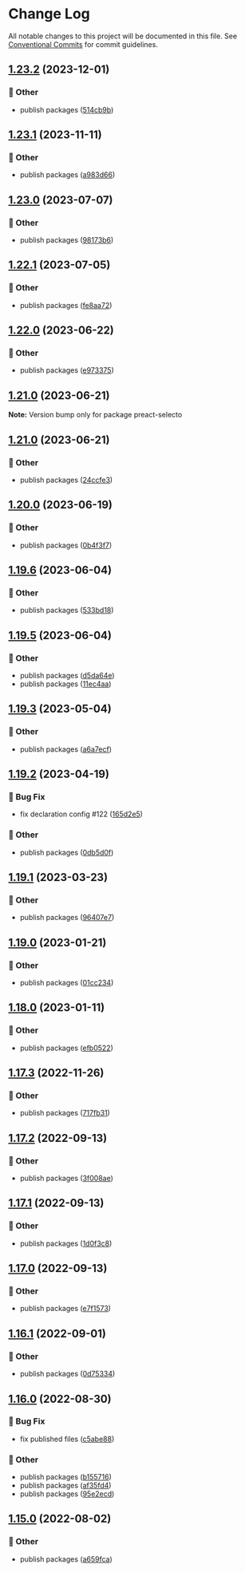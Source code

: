 # Change Log

All notable changes to this project will be documented in this file.
See [Conventional Commits](https://conventionalcommits.org) for commit guidelines.

## [1.23.2](https://github.com/daybrush/selecto/blob/master/packages/preact-selecto/compare/preact-selecto@1.23.1...preact-selecto@1.23.2) (2023-12-01)


### :mega: Other

* publish packages ([514cb9b](https://github.com/daybrush/selecto/blob/master/packages/preact-selecto/commit/514cb9b3e89251cfaa433e5493833b132d97d4d6))



## [1.23.1](https://github.com/daybrush/selecto/blob/master/packages/preact-selecto/compare/preact-selecto@1.23.0...preact-selecto@1.23.1) (2023-11-11)


### :mega: Other

* publish packages ([a983d66](https://github.com/daybrush/selecto/blob/master/packages/preact-selecto/commit/a983d66ea87ee392cf12a76369a39fd2968c5464))



## [1.23.0](https://github.com/daybrush/selecto/blob/master/packages/preact-selecto/compare/preact-selecto@1.22.1...preact-selecto@1.23.0) (2023-07-07)


### :mega: Other

* publish packages ([98173b6](https://github.com/daybrush/selecto/blob/master/packages/preact-selecto/commit/98173b6c0cfe3fb117b812b5621890c8d44a1c58))



## [1.22.1](https://github.com/daybrush/selecto/blob/master/packages/preact-selecto/compare/preact-selecto@1.22.0...preact-selecto@1.22.1) (2023-07-05)


### :mega: Other

* publish packages ([fe8aa72](https://github.com/daybrush/selecto/blob/master/packages/preact-selecto/commit/fe8aa72fddf49e90c0e0d69e3764b02ea382ca59))



## [1.22.0](https://github.com/daybrush/selecto/blob/master/packages/preact-selecto/compare/preact-selecto@1.21.0...preact-selecto@1.22.0) (2023-06-22)


### :mega: Other

* publish packages ([e973375](https://github.com/daybrush/selecto/blob/master/packages/preact-selecto/commit/e97337540d4908e2c7d86c0028997f3729636bff))



## [1.21.0](https://github.com/daybrush/selecto/blob/master/packages/preact-selecto/compare/preact-selecto@1.21.0...preact-selecto@1.21.0) (2023-06-21)

**Note:** Version bump only for package preact-selecto





## [1.21.0](https://github.com/daybrush/selecto/blob/master/packages/preact-selecto/compare/preact-selecto@1.20.0...preact-selecto@1.21.0) (2023-06-21)


### :mega: Other

* publish packages ([24ccfe3](https://github.com/daybrush/selecto/blob/master/packages/preact-selecto/commit/24ccfe384e3b6868482f7fe9102c3b44a9b9f6ab))



## [1.20.0](https://github.com/daybrush/selecto/blob/master/packages/preact-selecto/compare/preact-selecto@1.19.6...preact-selecto@1.20.0) (2023-06-19)


### :mega: Other

* publish packages ([0b4f3f7](https://github.com/daybrush/selecto/blob/master/packages/preact-selecto/commit/0b4f3f7a55e7a16822c00bb5c2ba3e94fab55af1))



## [1.19.6](https://github.com/daybrush/selecto/blob/master/packages/preact-selecto/compare/preact-selecto@1.19.5...preact-selecto@1.19.6) (2023-06-04)


### :mega: Other

* publish packages ([533bd18](https://github.com/daybrush/selecto/blob/master/packages/preact-selecto/commit/533bd18facefe9c6bd5cc4d279756733ef8acf84))



## [1.19.5](https://github.com/daybrush/selecto/blob/master/packages/preact-selecto/compare/preact-selecto@1.19.3...preact-selecto@1.19.5) (2023-06-04)


### :mega: Other

* publish packages ([d5da64e](https://github.com/daybrush/selecto/blob/master/packages/preact-selecto/commit/d5da64e0c8e01f658832197a2ad888305c8fafec))
* publish packages ([11ec4aa](https://github.com/daybrush/selecto/blob/master/packages/preact-selecto/commit/11ec4aab38a176b2386ee8ad93bac8a0f41ecdf2))



## [1.19.3](https://github.com/daybrush/selecto/blob/master/packages/preact-selecto/compare/preact-selecto@1.19.2...preact-selecto@1.19.3) (2023-05-04)


### :mega: Other

* publish packages ([a6a7ecf](https://github.com/daybrush/selecto/blob/master/packages/preact-selecto/commit/a6a7ecf85231504be0ab0a135d9647817820a608))



## [1.19.2](https://github.com/daybrush/selecto/blob/master/packages/preact-selecto/compare/preact-selecto@1.19.1...preact-selecto@1.19.2) (2023-04-19)


### :bug: Bug Fix

* fix declaration config #122 ([165d2e5](https://github.com/daybrush/selecto/blob/master/packages/preact-selecto/commit/165d2e5d85be7d2a496502f77387909cf43f2589))


### :mega: Other

* publish packages ([0db5d0f](https://github.com/daybrush/selecto/blob/master/packages/preact-selecto/commit/0db5d0fc467b2839b0f33303f7d23a1b7b054d7a))



## [1.19.1](https://github.com/daybrush/selecto/blob/master/packages/preact-selecto/compare/preact-selecto@1.19.0...preact-selecto@1.19.1) (2023-03-23)


### :mega: Other

* publish packages ([96407e7](https://github.com/daybrush/selecto/blob/master/packages/preact-selecto/commit/96407e795bb6da2fbfc61babb45dc8af31acd345))



## [1.19.0](https://github.com/daybrush/selecto/blob/master/packages/preact-selecto/compare/preact-selecto@1.18.0...preact-selecto@1.19.0) (2023-01-21)


### :mega: Other

* publish packages ([01cc234](https://github.com/daybrush/selecto/blob/master/packages/preact-selecto/commit/01cc2349da2361bd331b6454494aa61c51e8baf8))



## [1.18.0](https://github.com/daybrush/selecto/blob/master/packages/preact-selecto/compare/preact-selecto@1.17.3...preact-selecto@1.18.0) (2023-01-11)


### :mega: Other

* publish packages ([efb0522](https://github.com/daybrush/selecto/blob/master/packages/preact-selecto/commit/efb0522ca13cb2e636973b6eaf947d0675732eca))



## [1.17.3](https://github.com/daybrush/selecto/blob/master/packages/preact-selecto/compare/preact-selecto@1.17.2...preact-selecto@1.17.3) (2022-11-26)


### :mega: Other

* publish packages ([717fb31](https://github.com/daybrush/selecto/blob/master/packages/preact-selecto/commit/717fb31fa0edc56498c6bfbd8dba53abed5b042d))



## [1.17.2](https://github.com/daybrush/selecto/blob/master/packages/preact-selecto/compare/preact-selecto@1.17.1...preact-selecto@1.17.2) (2022-09-13)


### :mega: Other

* publish packages ([3f008ae](https://github.com/daybrush/selecto/blob/master/packages/preact-selecto/commit/3f008aee544e9ef22d630c1cd73af62e13201182))



## [1.17.1](https://github.com/daybrush/selecto/blob/master/packages/preact-selecto/compare/preact-selecto@1.17.0...preact-selecto@1.17.1) (2022-09-13)


### :mega: Other

* publish packages ([1d0f3c8](https://github.com/daybrush/selecto/blob/master/packages/preact-selecto/commit/1d0f3c8c10237cf76b43ef090f407f00547d0809))



## [1.17.0](https://github.com/daybrush/selecto/blob/master/packages/preact-selecto/compare/preact-selecto@1.16.1...preact-selecto@1.17.0) (2022-09-13)


### :mega: Other

* publish packages ([e7f1573](https://github.com/daybrush/selecto/blob/master/packages/preact-selecto/commit/e7f1573c80bfa19b0776df94d43c13fe7f5465b8))



## [1.16.1](https://github.com/daybrush/selecto/blob/master/packages/preact-selecto/compare/preact-selecto@1.16.0...preact-selecto@1.16.1) (2022-09-01)


### :mega: Other

* publish packages ([0d75334](https://github.com/daybrush/selecto/blob/master/packages/preact-selecto/commit/0d7533495d2d9fde606a9207bff5e6228f242217))



## [1.16.0](https://github.com/daybrush/selecto/blob/master/packages/preact-selecto/compare/preact-selecto@1.15.0...preact-selecto@1.16.0) (2022-08-30)


### :bug: Bug Fix

* fix published files ([c5abe88](https://github.com/daybrush/selecto/blob/master/packages/preact-selecto/commit/c5abe882f4656c628e467ea2d7b0bc4ec2026ede))


### :mega: Other

* publish packages ([b155716](https://github.com/daybrush/selecto/blob/master/packages/preact-selecto/commit/b155716d8c80405ce5325fba19617f6581ea6f9c))
* publish packages ([af35fd4](https://github.com/daybrush/selecto/blob/master/packages/preact-selecto/commit/af35fd40776554d4a65202bf3a4bfe3c498b32dc))
* publish packages ([95e2ecd](https://github.com/daybrush/selecto/blob/master/packages/preact-selecto/commit/95e2ecdd3e1f8b09c23aa64eff02688ad82fdaf5))



## [1.15.0](https://github.com/daybrush/selecto/blob/master/packages/preact-selecto/compare/preact-selecto@1.14.1...preact-selecto@1.15.0) (2022-08-02)


### :mega: Other

* publish packages ([a659fca](https://github.com/daybrush/selecto/blob/master/packages/preact-selecto/commit/a659fcac851c216036b7231072c2d155ff7987f1))
